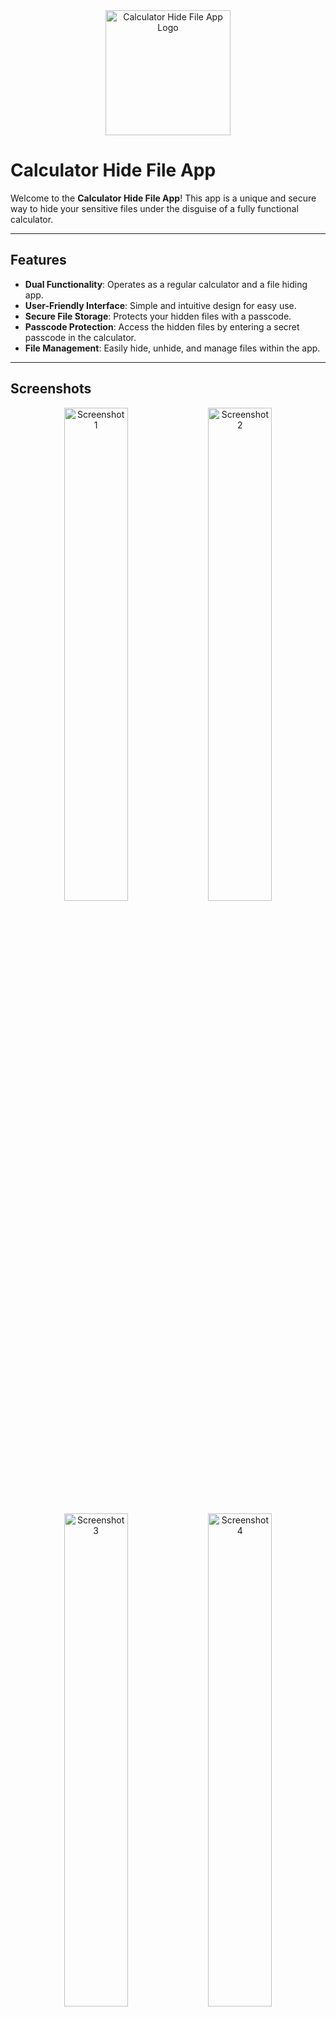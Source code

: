 <div align="center">
  <img src="app/src/main/assets/logo.png" alt="Calculator Hide File App Logo" width="200" />
</div>

# Calculator Hide File App

Welcome to the **Calculator Hide File App**! This app is a unique and secure way to hide your sensitive files under the disguise of a fully functional calculator.

---

## Features

- **Dual Functionality**: Operates as a regular calculator and a file hiding app.
- **User-Friendly Interface**: Simple and intuitive design for easy use.
- **Secure File Storage**: Protects your hidden files with a passcode.
- **Passcode Protection**: Access the hidden files by entering a secret passcode in the calculator.
- **File Management**: Easily hide, unhide, and manage files within the app.

---

## Screenshots

<p align="center">
  <img src="app/src/main/assets/Screenshot_1.jpg" alt="Screenshot 1" width="45%">
  <img src="app/src/main/assets/Screenshot_2.jpg" alt="Screenshot 2" width="45%">
</p>

<p align="center">
  <img src="app/src/main/assets/Screenshot_3.jpg" alt="Screenshot 3" width="45%">
  <img src="app/src/main/assets/Screenshot_4.jpg" alt="Screenshot 4" width="45%">
</p>

<p align="center">
  <img src="app/src/main/assets/Screenshot_5.jpg" alt="Screenshot 5" width="45%">
  <img src="app/src/main/assets/Screenshot_6.jpg" alt="Screenshot 6" width="45%">
</p>

<p align="center">
  <img src="app/src/main/assets/Screenshot_7.jpg" alt="Screenshot 7" width="45%">
  <img src="app/src/main/assets/Screenshot_8.jpg" alt="Screenshot 8" width="45%">
</p>

---

## How It Works

1. **Calculator Mode**:
   - Perform basic arithmetic operations just like any regular calculator.
2. **Hidden Mode**:
   - Enter your secret passcode and hit the `=` button to unlock the hidden file manager.
3. **File Management**:
   - Add files to hide them securely.
   - Retrieve or unhide files as needed.

---

## Installation

### Prerequisites
- Android Studio (for development)
- A device or emulator running Android 6.0 or higher

### Steps
1. Clone the repository:
   ```bash
   git clone https://github.com/YourUsername/CalculatorHideFileApp.git
   ```
2. Open the project in Android Studio.
3. Build and run the app on your device or emulator.

---

## Technologies Used

- **Programming Language**: Java/Kotlin
- **Development Platform**: Android Studio
- **UI Framework**: Android XML layouts
- **File Storage**: Secure internal storage and MediaStore API

---

## Usage Instructions

1. Open the app.
2. Use the calculator as normal.
3. Enter the secret passcode and press `=` to switch to the hidden file manager.
4. Add or manage your hidden files.

---

## Contributing

We welcome contributions! To contribute:

1. Fork the repository.
2. Create a new branch for your feature or bugfix:
   ```bash
   git checkout -b feature-name
   ```
3. Commit your changes:
   ```bash
   git commit -m "Add a new feature"
   ```
4. Push to the branch:
   ```bash
   git push origin feature-name
   ```
5. Open a Pull Request.

---

## License

This project is licensed under the Apache License 2.0. See the [LICENSE](LICENSE) file for details.

---

## Contact

For any inquiries or feedback, reach out to:
- **Email**: binondiborthakur56@gmail.com
- **GitHub**: [Binondi](https://github.com/Binondi)

---

Thank you for using the **Calculator Hide File App**! We hope you find it secure and easy to use.
